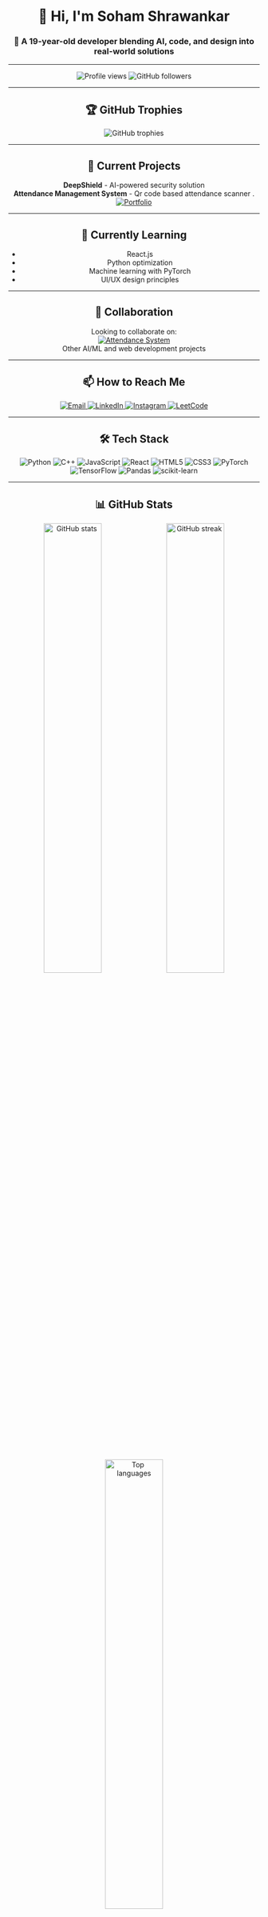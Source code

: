 <div align="center">

# 👋 Hi, I'm Soham Shrawankar

### 🚀 A 19-year-old developer blending AI, code, and design into real-world solutions

---

<p align="center">
  <img src="https://komarev.com/ghpvc/?username=sohamshrawankar&label=Profile+Views&color=blueviolet&style=flat-square" alt="Profile views" />
  <img src="https://img.shields.io/github/followers/sohamshrawankar?label=Followers&style=social" alt="GitHub followers" />
</p>

---

## 🏆 GitHub Trophies
<p align="center">
  <img src="https://github-profile-trophy.vercel.app/?username=sohamshrawankar&row=1&column=6&margin-w=15&margin-h=15&no-bg=true&no-frame=true" alt="GitHub trophies" />
</p>

---

## 🔭 Current Projects

**DeepShield** - AI-powered security solution  
**Attendance Management System** - Qr code based attendance scanner .  
<a href="https://sohamshrawankar.github.io/portfolio/" target="_blank">
  <img src="https://img.shields.io/badge/View_My_Portfolio-FF5722?style=for-the-badge&logo=github&logoColor=white" alt="Portfolio" />
</a>

---

## 🌱 Currently Learning
- React.js
- Python optimization
- Machine learning with PyTorch
- UI/UX design principles

---

## 🤝 Collaboration
Looking to collaborate on:  
<a href="https://github.com/SohamShrawankar/Attendance_Management_System" target="_blank">
  <img src="https://img.shields.io/badge/Attendance_System-Repository-181717?style=for-the-badge&logo=github&logoColor=white" alt="Attendance System" />
</a>  
Other AI/ML and web development projects

---

## 📫 How to Reach Me
<div align="center">
  <a href="mailto:sohamshrawankar@gmail.com">
    <img src="https://img.shields.io/badge/Gmail-D14836?style=for-the-badge&logo=gmail&logoColor=white" alt="Email" />
  </a>
  <a href="https://linkedin.com/in/soham-shrawankar">
    <img src="https://img.shields.io/badge/LinkedIn-0077B5?style=for-the-badge&logo=linkedin&logoColor=white" alt="LinkedIn" />
  </a>
  <a href="https://instagram.com/soham_shrawankar">
    <img src="https://img.shields.io/badge/Instagram-E4405F?style=for-the-badge&logo=instagram&logoColor=white" alt="Instagram" />
  </a>
  <a href="https://leetcode.com/sohamshrawankar">
    <img src="https://img.shields.io/badge/LeetCode-FFA116?style=for-the-badge&logo=leetcode&logoColor=black" alt="LeetCode" />
  </a>
</div>

---

## 🛠️ Tech Stack
<div align="center">
  <img src="https://img.shields.io/badge/Python-3776AB?style=for-the-badge&logo=python&logoColor=white" alt="Python" />
  <img src="https://img.shields.io/badge/C++-00599C?style=for-the-badge&logo=c%2B%2B&logoColor=white" alt="C++" />
  <img src="https://img.shields.io/badge/JavaScript-F7DF1E?style=for-the-badge&logo=javascript&logoColor=black" alt="JavaScript" />
  <img src="https://img.shields.io/badge/React-20232A?style=for-the-badge&logo=react&logoColor=61DAFB" alt="React" />
  <img src="https://img.shields.io/badge/HTML5-E34F26?style=for-the-badge&logo=html5&logoColor=white" alt="HTML5" />
  <img src="https://img.shields.io/badge/CSS3-1572B6?style=for-the-badge&logo=css3&logoColor=white" alt="CSS3" />
  <img src="https://img.shields.io/badge/PyTorch-EE4C2C?style=for-the-badge&logo=pytorch&logoColor=white" alt="PyTorch" />
  <img src="https://img.shields.io/badge/TensorFlow-FF6F00?style=for-the-badge&logo=tensorflow&logoColor=white" alt="TensorFlow" />
  <img src="https://img.shields.io/badge/Pandas-150458?style=for-the-badge&logo=pandas&logoColor=white" alt="Pandas" />
  <img src="https://img.shields.io/badge/scikit_learn-F7931E?style=for-the-badge&logo=scikit-learn&logoColor=white" alt="scikit-learn" />
</div>

---

## 📊 GitHub Stats
<div align="center">
  <img src="https://github-readme-stats.vercel.app/api?username=sohamshrawankar&show_icons=true&theme=radical&hide_border=true" alt="GitHub stats" width="48%" />
  <img src="https://github-readme-streak-stats.herokuapp.com/?user=sohamshrawankar&theme=radical&hide_border=true" alt="GitHub streak" width="48%" />
  <img src="https://github-readme-stats.vercel.app/api/top-langs/?username=sohamshrawankar&layout=compact&theme=radical&hide_border=true" alt="Top languages" width="48%" />
</div>

---

## 📄 Resume 
<div align="center">
  <a href="https://drive.google.com/file/d/178myCYFgpvhlg5SyN__K9OBvVEeVOD4X/view?usp=sharing" target="_blank">
    <img src="https://img.shields.io/badge/View_My_Resume-4285F4?style=for-the-badge&logo=googledrive&logoColor=white" alt="Resume" />
  </a>

</div>

</div>
